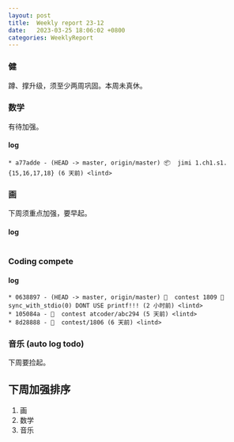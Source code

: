 ```yaml
---
layout: post
title:  Weekly report 23-12
date:   2023-03-25 18:06:02 +0800
categories: WeeklyReport
---
```


### 健

蹲、撑升级，须至少两周巩固。本周未真休。

### 数学

有待加强。

#### log
```
* a77adde - (HEAD -> master, origin/master) 📦  jimi 1.ch1.s1.{15,16,17,18} (6 天前) <lintd>
```

### 画

下周须重点加强，要早起。

#### log
```

```

### Coding compete

#### log
```
* 0638897 - (HEAD -> master, origin/master) 🎉  contest 1809 🐛  sync_with_stdio(0) DONT USE printf!!! (2 小时前) <lintd>
* 105084a - 🎉  contest atcoder/abc294 (5 天前) <lintd>
* 8d28888 - 🎉  contest/1806 (6 天前) <lintd>
```

### 音乐 (auto log todo)

下周要捡起。

## 下周加强排序

1. 画
2. 数学
3. 音乐

